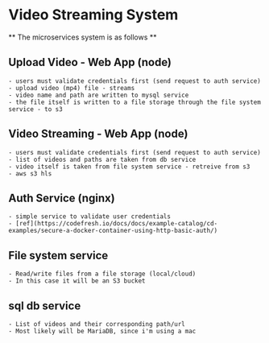 # Video Streaming System

** The microservices system is as follows **

## Upload Video - Web App (node)
    - users must validate credentials first (send request to auth service)
    - upload video (mp4) file - streams
    - video name and path are written to mysql service
    - the file itself is written to a file storage through the file system service - to s3

## Video Streaming - Web App (node)
    - users must validate credentials first (send request to auth service)
    - list of videos and paths are taken from db service 
    - video itself is taken from file system service - retreive from s3
    - aws s3 hls

## Auth Service (nginx)
    - simple service to validate user credentials
    - [ref](https://codefresh.io/docs/docs/example-catalog/cd-examples/secure-a-docker-container-using-http-basic-auth/)

## File system service
    - Read/write files from a file storage (local/cloud)
    - In this case it will be an S3 bucket

## sql db service
    - List of videos and their corresponding path/url
    - Most likely will be MariaDB, since i'm using a mac
